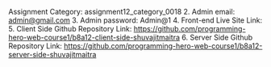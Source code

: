 
Assignment Category: assignment12_category_0018
2. Admin email: admin@gmail.com
3. Admin password: Admin@1
4. Front-end Live Site Link:
5. Client Side Github Repository Link: https://github.com/programming-hero-web-course1/b8a12-client-side-shuvajitmaitra
6. Server Side Github Repository Link: https://github.com/programming-hero-web-course1/b8a12-server-side-shuvajitmaitra